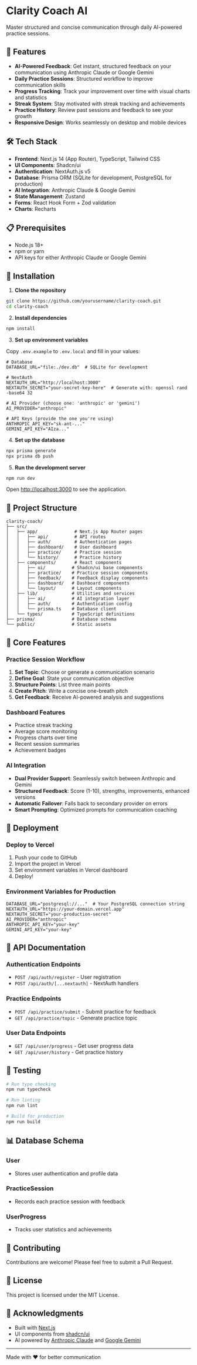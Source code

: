# Clarity Coach AI

Master structured and concise communication through daily AI-powered practice sessions.

## 🚀 Features

- **AI-Powered Feedback**: Get instant, structured feedback on your communication using Anthropic Claude or Google Gemini
- **Daily Practice Sessions**: Structured workflow to improve communication skills
- **Progress Tracking**: Track your improvement over time with visual charts and statistics
- **Streak System**: Stay motivated with streak tracking and achievements
- **Practice History**: Review past sessions and feedback to see your growth
- **Responsive Design**: Works seamlessly on desktop and mobile devices

## 🛠️ Tech Stack

- **Frontend**: Next.js 14 (App Router), TypeScript, Tailwind CSS
- **UI Components**: Shadcn/ui
- **Authentication**: NextAuth.js v5
- **Database**: Prisma ORM (SQLite for development, PostgreSQL for production)
- **AI Integration**: Anthropic Claude & Google Gemini
- **State Management**: Zustand
- **Forms**: React Hook Form + Zod validation
- **Charts**: Recharts

## 📋 Prerequisites

- Node.js 18+
- npm or yarn
- API keys for either Anthropic Claude or Google Gemini

## 🔧 Installation

1. **Clone the repository**
```bash
git clone https://github.com/yourusername/clarity-coach.git
cd clarity-coach
```

2. **Install dependencies**
```bash
npm install
```

3. **Set up environment variables**

Copy `.env.example` to `.env.local` and fill in your values:

```env
# Database
DATABASE_URL="file:./dev.db"  # SQLite for development

# NextAuth
NEXTAUTH_URL="http://localhost:3000"
NEXTAUTH_SECRET="your-secret-key-here"  # Generate with: openssl rand -base64 32

# AI Provider (choose one: 'anthropic' or 'gemini')
AI_PROVIDER="anthropic"

# API Keys (provide the one you're using)
ANTHROPIC_API_KEY="sk-ant-..."
GEMINI_API_KEY="AIza..."
```

4. **Set up the database**
```bash
npx prisma generate
npx prisma db push
```

5. **Run the development server**
```bash
npm run dev
```

Open [http://localhost:3000](http://localhost:3000) to see the application.

## 📁 Project Structure

```
clarity-coach/
├── src/
│   ├── app/              # Next.js App Router pages
│   │   ├── api/          # API routes
│   │   ├── auth/         # Authentication pages
│   │   ├── dashboard/    # User dashboard
│   │   ├── practice/     # Practice session
│   │   └── history/      # Practice history
│   ├── components/       # React components
│   │   ├── ui/          # Shadcn/ui base components
│   │   ├── practice/    # Practice session components
│   │   ├── feedback/    # Feedback display components
│   │   ├── dashboard/   # Dashboard components
│   │   └── layout/      # Layout components
│   ├── lib/             # Utilities and services
│   │   ├── ai/          # AI integration layer
│   │   ├── auth/        # Authentication config
│   │   └── prisma.ts    # Database client
│   └── types/           # TypeScript definitions
├── prisma/              # Database schema
└── public/              # Static assets
```

## 🎯 Core Features

### Practice Session Workflow
1. **Set Topic**: Choose or generate a communication scenario
2. **Define Goal**: State your communication objective
3. **Structure Points**: List three main points
4. **Create Pitch**: Write a concise one-breath pitch
5. **Get Feedback**: Receive AI-powered analysis and suggestions

### Dashboard Features
- Practice streak tracking
- Average score monitoring
- Progress charts over time
- Recent session summaries
- Achievement badges

### AI Integration
- **Dual Provider Support**: Seamlessly switch between Anthropic and Gemini
- **Structured Feedback**: Score (1-10), strengths, improvements, enhanced versions
- **Automatic Failover**: Falls back to secondary provider on errors
- **Smart Prompting**: Optimized prompts for communication coaching

## 🚀 Deployment

### Deploy to Vercel

1. Push your code to GitHub
2. Import the project in Vercel
3. Set environment variables in Vercel dashboard
4. Deploy!

### Environment Variables for Production

```env
DATABASE_URL="postgresql://..."  # Your PostgreSQL connection string
NEXTAUTH_URL="https://your-domain.vercel.app"
NEXTAUTH_SECRET="your-production-secret"
AI_PROVIDER="anthropic"
ANTHROPIC_API_KEY="your-key"
GEMINI_API_KEY="your-key"
```

## 📝 API Documentation

### Authentication Endpoints
- `POST /api/auth/register` - User registration
- `POST /api/auth/[...nextauth]` - NextAuth handlers

### Practice Endpoints
- `POST /api/practice/submit` - Submit practice for feedback
- `GET /api/practice/topic` - Generate practice topic

### User Data Endpoints
- `GET /api/user/progress` - Get user progress data
- `GET /api/user/history` - Get practice history

## 🧪 Testing

```bash
# Run type checking
npm run typecheck

# Run linting
npm run lint

# Build for production
npm run build
```

## 📊 Database Schema

### User
- Stores user authentication and profile data

### PracticeSession
- Records each practice session with feedback

### UserProgress
- Tracks user statistics and achievements

## 🤝 Contributing

Contributions are welcome! Please feel free to submit a Pull Request.

## 📄 License

This project is licensed under the MIT License.

## 🙏 Acknowledgments

- Built with [Next.js](https://nextjs.org/)
- UI components from [shadcn/ui](https://ui.shadcn.com/)
- AI powered by [Anthropic Claude](https://www.anthropic.com/) and [Google Gemini](https://ai.google.dev/)

---

Made with ❤️ for better communication